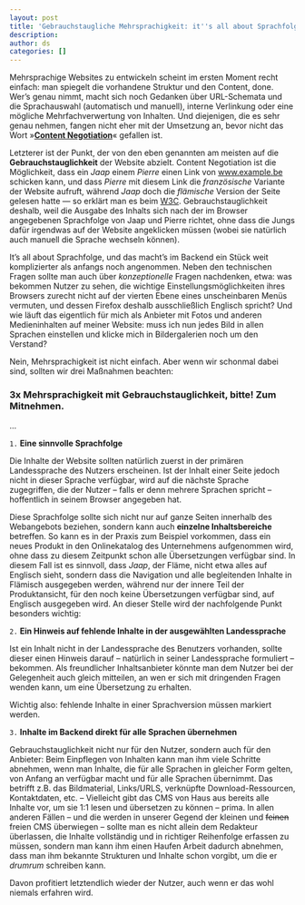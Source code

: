 ```yaml
---
layout: post
title: 'Gebrauchstaugliche Mehrsprachigkeit: it''s all about Sprachfolge'
description:
author: ds
categories: []
---
```



Mehrsprachige Websites zu entwickeln scheint im ersten Moment recht einfach: man spiegelt die vorhandene Struktur und den Content, done. Wer’s genau nimmt, macht sich noch Gedanken über URL-Schemata und die Sprachauswahl (automatisch und manuell), interne Verlinkung oder eine mögliche Mehrfachverwertung von Inhalten. Und diejenigen, die es sehr genau nehmen, fangen nicht eher mit der Umsetzung an, bevor nicht das Wort »[**Content Negotiation**](http://de.wikipedia.org/wiki/Content_Negotiation)« gefallen ist.

Letzterer ist der Punkt, der von den eben genannten am meisten auf die **Gebrauchstauglichkeit** der Website abzielt. Content Negotiation ist die Möglichkeit, dass ein *Jaap* einem *Pierre* einen Link von www.example.be schicken kann, und dass *Pierre* mit diesem Link die *französische* Variante der Website aufruft, während *Jaap* doch die *flämische* Version der Seite gelesen hatte — so erklärt man es beim [W3C](http://www.w3.org/International/questions/qa-when-lang-neg). Gebrauchstauglichkeit deshalb, weil die Ausgabe des Inhalts sich nach der im Browser angegebenen Sprachfolge von Jaap und Pierre richtet, ohne dass die Jungs dafür irgendwas auf der Website angeklicken müssen (wobei sie natürlich auch manuell die Sprache wechseln können).

It’s all about Sprachfolge, und das macht’s im Backend ein Stück weit komplizierter als anfangs noch angenommen. Neben den technischen Fragen sollte man auch über *konzeptionelle* Fragen nachdenken, etwa: was bekommen Nutzer zu sehen, die wichtige Einstellungsmöglichkeiten ihres Browsers zurecht nicht auf der vierten Ebene eines unscheinbaren Menüs vermuten, und dessen Firefox deshalb ausschließlich Englisch spricht? Und wie läuft das eigentlich für mich als Anbieter mit Fotos und anderen Medieninhalten auf meiner Website: muss ich nun jedes Bild in allen Sprachen einstellen und klicke mich in Bildergalerien noch um den Verstand?

Nein, Mehrsprachigkeit ist nicht einfach. Aber wenn wir schonmal dabei sind, sollten wir drei Maßnahmen beachten:

### 3x Mehrsprachigkeit mit Gebrauchstauglichkeit, bitte! Zum Mitnehmen.

…

`1.` **Eine sinnvolle Sprachfolge**

Die Inhalte der Website sollten natürlich zuerst in der primären Landessprache des Nutzers erscheinen. Ist der Inhalt einer Seite jedoch nicht in dieser Sprache verfügbar, wird auf die nächste Sprache zugegriffen, die der Nutzer – falls er denn mehrere Sprachen spricht – hoffentlich in seinem Browser angegeben hat.

Diese Sprachfolge sollte sich nicht nur auf ganze Seiten innerhalb des Webangebots beziehen, sondern kann auch **einzelne Inhaltsbereiche** betreffen. So kann es in der Praxis zum Beispiel vorkommen, dass ein neues Produkt in den Onlinekatalog des Unternehmens aufgenommen wird, ohne dass zu diesem Zeitpunkt schon alle Übersetzungen verfügbar sind. In diesem Fall ist es sinnvoll, dass *Jaap*, der Fläme, nicht etwa alles auf Englisch sieht, sondern dass die Navigation und alle begleitenden Inhalte in Flämisch ausgegeben werden, während nur der innere Teil der Produktansicht, für den noch keine Übersetzungen verfügbar sind, auf Englisch ausgegeben wird. An dieser Stelle wird der nachfolgende Punkt besonders wichtig:

`2.` **Ein Hinweis auf fehlende Inhalte in der ausgewählten Landessprache**

Ist ein Inhalt nicht in der Landessprache des Benutzers vorhanden, sollte dieser einen Hinweis darauf – natürlich in seiner Landessprache formuliert – bekommen. Als freundlicher Inhaltsanbieter könnte man dem Nutzer bei der Gelegenheit auch gleich mitteilen, an wen er sich mit dringenden Fragen wenden kann, um eine Übersetzung zu erhalten.

Wichtig also: fehlende Inhalte in einer Sprachversion müssen markiert werden.

`3.` **Inhalte im Backend direkt für alle Sprachen übernehmen**

Gebrauchstauglichkeit nicht nur für den Nutzer, sondern auch für den Anbieter: Beim Einpflegen von Inhalten kann man ihm viele Schritte abnehmen, wenn man Inhalte, die für alle Sprachen in gleicher Form gelten, von Anfang an verfügbar macht und für alle Sprachen übernimmt. Das betrifft z.B. das Bildmaterial, Links/URLS, verknüpfte Download-Ressourcen, Kontaktdaten, etc. – Vielleicht gibt das CMS von Haus aus bereits alle Inhalte vor, um sie 1:1 lesen und übersetzen zu können – prima. In allen anderen Fällen – und die werden in unserer Gegend der kleinen und <del>feinen</del> freien CMS überwiegen – sollte man es nicht allein dem Redakteur überlassen, die Inhalte vollständig und in richtiger Reihenfolge erfassen zu müssen, sondern man kann ihm einen Haufen Arbeit dadurch abnehmen, dass man ihm bekannte Strukturen und Inhalte schon vorgibt, um die er *drumrum* schreiben kann.

Davon profitiert letztendlich wieder der Nutzer, auch wenn er das wohl niemals erfahren wird.


